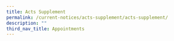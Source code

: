 ```yaml
---
title: Acts Supplement
permalink: /current-notices/acts-supplement/acts-supplement/
description: ""
third_nav_title: Appointments
---
```

